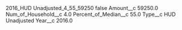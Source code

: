 <?xml version="1.0" encoding="UTF-8"?>
<CustomMetadata xmlns="http://soap.sforce.com/2006/04/metadata" xmlns:xsi="http://www.w3.org/2001/XMLSchema-instance" xmlns:xsd="http://www.w3.org/2001/XMLSchema">
    <label>2016_HUD Unadjusted_4_55_59250</label>
    <protected>false</protected>
    <values>
        <field>Amount__c</field>
        <value xsi:type="xsd:double">59250.0</value>
    </values>
    <values>
        <field>Num_of_Household__c</field>
        <value xsi:type="xsd:double">4.0</value>
    </values>
    <values>
        <field>Percent_of_Median__c</field>
        <value xsi:type="xsd:double">55.0</value>
    </values>
    <values>
        <field>Type__c</field>
        <value xsi:type="xsd:string">HUD Unadjusted</value>
    </values>
    <values>
        <field>Year__c</field>
        <value xsi:type="xsd:double">2016.0</value>
    </values>
</CustomMetadata>
